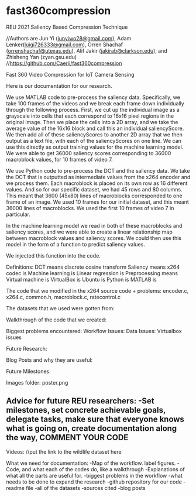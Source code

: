 # fast360compression
REU 2021 Saliency Based Compression Technique

//Authors are Jun Yi (junyiwo28@gmail.com), Adam Lenker(luigi726333@gmail.com), Orren Shachaf (orrenshachaf@utexas.edu), Alif Jakir (jakirab@clarkson.edu), and Zhisheng Yan (zyan.gsu.edu)
//https://github.com/Caerii/fast360compression

Fast 360 Video Compression for IoT Camera Sensing

Here is our documentation for our research.

We use MATLAB code to pre-process the saliency data. Specifically, we take 100 frames of the videos and we break each frame down individually through the following process. First, we cut up the individual image as a grayscale into cells that each correspond to 16x16 pixel regions in the original image. Then we place the cells into a 2D array, and we take the average value of the 16x16 block and call this an individual saliencyScore. We then add all of these saliencyScores to another 2D array that we then output as a text file, with each of the saliencyScores on one line. We can use this directly as output training values for the machine learning model. We were able to get 36000 saliency scores corresponding to 36000 macroblock values, for 10 frames of video 7.

We use Python code to pre-process the DCT and the saliency data. We take the DCT that is outputted as intermediate values from the x264 encoder and we process them. Each macroblock is placed on its own row as 16 different values. And so for our specific dataset, we had 45 rows and 80 columns. This meant that 3600 (45x80) lines of macroblocks corresponded to one frame of an image. We used 10 frames for our initial dataset, and this meant 36000 lines of macroblocks. We used the first 10 frames of video 7 in particular.

In the machine learning model we read in both of these macroblocks and saliency scores, and we were able to create a linear relationship map between macroblock values and saliency scores. We could then use this model in the form of a function to predict saliency values.

We injected this function into the code.

Definitions:
DCT means discrete cosine transform
Saliency means
x264 codec is
Machine learning is
Linear regression is
Preprocessing means
Virtual machine is
VirtualBox is
Ubuntu is
Python is
MATLAB is



The code that we modified in the x264 source code + problems:
encoder.c, x264.c, common.h, macroblock.c, ratecontrol.c

The datasets that we used were gotten from:

Walkthrough of the code that we created:

Biggest problems encountered:
Workflow Issues:
Data Issues:
Virtualbox issues

Future Research:

Blog Posts and why they are useful:

Future Milestones:

Images folder:
poster.png

Advice for future REU researchers:
-Set milestones, set concrete achievable goals, delegate tasks, make sure that everyone knows what is going on, create documentation along the way, COMMENT YOUR CODE
-

Videos:
//put the link to the wildlife dataset here


What we need for documentation:
-Map of the workflow. label figures.
-Code, and what each of the codes do, like a walkthrough
-Explanations of what all the parts are useful for.
-biggest problems in the workflow
-what needs to be done to expand the research
-github repository for our code
-readme file
-all of the datasets
-sources cited
-blog posts
